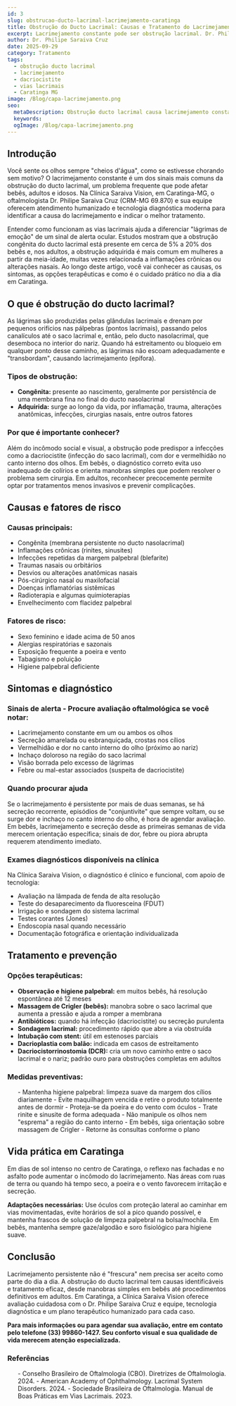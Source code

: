 ```yaml
---
id: 3
slug: obstrucao-ducto-lacrimal-lacrimejamento-caratinga
title: Obstrução do Ducto Lacrimal: Causas e Tratamento do Lacrimejamento | Caratinga MG
excerpt: Lacrimejamento constante pode ser obstrução lacrimal. Dr. Philipe Saraiva trata desde massagem de Crigler a DCR em Caratinga, MG.
author: Dr. Philipe Saraiva Cruz
date: 2025-09-29
category: Tratamento
tags:
  - obstrução ducto lacrimal
  - lacrimejamento
  - dacriocistite
  - vias lacrimais
  - Caratinga MG
image: /Blog/capa-lacrimejamento.png
seo:
  metaDescription: Obstrução ducto lacrimal causa lacrimejamento constante. Tratamento: massagem Crigler, sondagem e DCR. Dr. Philipe Saraiva em Caratinga, MG.
  keywords: 
  ogImage: /Blog/capa-lacrimejamento.png
---
```


## Introdução

Você sente os olhos sempre "cheios d'água", como se estivesse chorando sem motivo? O lacrimejamento constante é um dos sinais mais comuns da obstrução do ducto lacrimal, um problema frequente que pode afetar bebês, adultos e idosos. Na Clínica Saraiva Vision, em Caratinga-MG, o oftalmologista Dr. Philipe Saraiva Cruz (CRM-MG 69.870) e sua equipe oferecem atendimento humanizado e tecnologia diagnóstica moderna para identificar a causa do lacrimejamento e indicar o melhor tratamento.

Entender como funcionam as vias lacrimais ajuda a diferenciar "lágrimas de emoção" de um sinal de alerta ocular. Estudos mostram que a obstrução congênita do ducto lacrimal está presente em cerca de 5% a 20% dos bebês e, nos adultos, a obstrução adquirida é mais comum em mulheres a partir da meia-idade, muitas vezes relacionada a inflamações crônicas ou alterações nasais. Ao longo deste artigo, você vai conhecer as causas, os sintomas, as opções terapêuticas e como é o cuidado prático no dia a dia em Caratinga.

## O que é obstrução do ducto lacrimal?

As lágrimas são produzidas pelas glândulas lacrimais e drenam por pequenos orifícios nas pálpebras (pontos lacrimais), passando pelos canalículos até o saco lacrimal e, então, pelo ducto nasolacrimal, que desemboca no interior do nariz. Quando há estreitamento ou bloqueio em qualquer ponto desse caminho, as lágrimas não escoam adequadamente e "transbordam", causando lacrimejamento (epífora).

### Tipos de obstrução:

  - **Congênita:** presente ao nascimento, geralmente por persistência de uma membrana fina no final do ducto nasolacrimal
  - **Adquirida:** surge ao longo da vida, por inflamação, trauma, alterações anatômicas, infecções, cirurgias nasais, entre outros fatores

### Por que é importante conhecer?

Além do incômodo social e visual, a obstrução pode predispor a infecções como a dacriocistite (infecção do saco lacrimal), com dor e vermelhidão no canto interno dos olhos. Em bebês, o diagnóstico correto evita uso inadequado de colírios e orienta manobras simples que podem resolver o problema sem cirurgia. Em adultos, reconhecer precocemente permite optar por tratamentos menos invasivos e prevenir complicações.

## Causas e fatores de risco

### Causas principais:

  - Congênita (membrana persistente no ducto nasolacrimal)
  - Inflamações crônicas (rinites, sinusites)
  - Infecções repetidas da margem palpebral (blefarite)
  - Traumas nasais ou orbitários
  - Desvios ou alterações anatômicas nasais
  - Pós-cirúrgico nasal ou maxilofacial
  - Doenças inflamatórias sistêmicas
  - Radioterapia e algumas quimioterapias
  - Envelhecimento com flacidez palpebral

### Fatores de risco:

  - Sexo feminino e idade acima de 50 anos
  - Alergias respiratórias e sazonais
  - Exposição frequente a poeira e vento
  - Tabagismo e poluição
  - Higiene palpebral deficiente

## Sintomas e diagnóstico

### Sinais de alerta - Procure avaliação oftalmológica se você notar:

  - Lacrimejamento constante em um ou ambos os olhos
  - Secreção amarelada ou esbranquiçada, crostas nos cílios
  - Vermelhidão e dor no canto interno do olho (próximo ao nariz)
  - Inchaço doloroso na região do saco lacrimal
  - Visão borrada pelo excesso de lágrimas
  - Febre ou mal-estar associados (suspeita de dacriocistite)

### Quando procurar ajuda

Se o lacrimejamento é persistente por mais de duas semanas, se há secreção recorrente, episódios de "conjuntivite" que sempre voltam, ou se surge dor e inchaço no canto interno do olho, é hora de agendar avaliação. Em bebês, lacrimejamento e secreção desde as primeiras semanas de vida merecem orientação específica; sinais de dor, febre ou piora abrupta requerem atendimento imediato.

### Exames diagnósticos disponíveis na clínica

Na Clínica Saraiva Vision, o diagnóstico é clínico e funcional, com apoio de tecnologia:

  - Avaliação na lâmpada de fenda de alta resolução
  - Teste do desaparecimento da fluoresceína (FDUT)
  - Irrigação e sondagem do sistema lacrimal
  - Testes corantes (Jones)
  - Endoscopia nasal quando necessário
  - Documentação fotográfica e orientação individualizada

## Tratamento e prevenção

### Opções terapêuticas:

  - **Observação e higiene palpebral:** em muitos bebês, há resolução espontânea até 12 meses
  - **Massagem de Crigler (bebês):** manobra sobre o saco lacrimal que aumenta a pressão e ajuda a romper a membrana
  - **Antibióticos:** quando há infecção (dacriocistite) ou secreção purulenta
  - **Sondagem lacrimal:** procedimento rápido que abre a via obstruída
  - **Intubação com stent:** útil em estenoses parciais
  - **Dacrioplastia com balão:** indicada em casos de estreitamento
  - **Dacriocistorrinostomia (DCR):** cria um novo caminho entre o saco lacrimal e o nariz; padrão ouro para obstruções completas em adultos

### Medidas preventivas:

<ol>
  - Mantenha higiene palpebral: limpeza suave da margem dos cílios diariamente
  - Evite maquilhagem vencida e retire o produto totalmente antes de dormir
  - Proteja-se da poeira e do vento com óculos
  - Trate rinite e sinusite de forma adequada
  - Não manipule os olhos nem "esprema" a região do canto interno
  - Em bebês, siga orientação sobre massagem de Crigler
  - Retorne às consultas conforme o plano
</ol>

## Vida prática em Caratinga

Em dias de sol intenso no centro de Caratinga, o reflexo nas fachadas e no asfalto pode aumentar o incômodo do lacrimejamento. Nas áreas com ruas de terra ou quando há tempo seco, a poeira e o vento favorecem irritação e secreção.

**Adaptações necessárias:** Use óculos com proteção lateral ao caminhar em vias movimentadas, evite horários de sol a pico quando possível, e mantenha frascos de solução de limpeza palpebral na bolsa/mochila. Em bebês, mantenha sempre gaze/algodão e soro fisiológico para higiene suave.

## Conclusão

Lacrimejamento persistente não é "frescura" nem precisa ser aceito como parte do dia a dia. A obstrução do ducto lacrimal tem causas identificáveis e tratamento eficaz, desde manobras simples em bebês até procedimentos definitivos em adultos. Em Caratinga, a Clínica Saraiva Vision oferece avaliação cuidadosa com o Dr. Philipe Saraiva Cruz e equipe, tecnologia diagnóstica e um plano terapêutico humanizado para cada caso.

**Para mais informações ou para agendar sua avaliação, entre em contato pelo telefone (33) 99860-1427. Seu conforto visual e sua qualidade de vida merecem atenção especializada.**

### Referências

<ol>
  - Conselho Brasileiro de Oftalmologia (CBO). Diretrizes de Oftalmologia. 2024.
  - American Academy of Ophthalmology. Lacrimal System Disorders. 2024.
  - Sociedade Brasileira de Oftalmologia. Manual de Boas Práticas em Vias Lacrimais. 2023.
</ol>